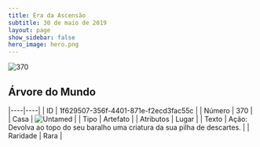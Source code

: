```yaml
---
title: Era da Ascensão
subtitle: 30 de maio de 2019
layout: page
show_sidebar: false
hero_image: hero.png
---
```


![370](https://cdn.keyforgegame.com/media/card_front/pt/435_370_RQ9Q8393HGR7_pt.png)

## Árvore do Mundo

|----|----|
| ID | 1f629507-356f-4401-871e-f2ecd3fac55c |
| Número | 370 |
| Casa | ![Untamed](https://archonarcana.com/images/thumb/b/bd/Untamed.png/22px-Untamed.png "Indomados") |
| Tipo | Artefato |
| Atributos | Lugar |
| Texto | Ação: Devolva ao topo do seu baralho uma criatura da sua pilha de descartes. |
| Raridade | Rara |
